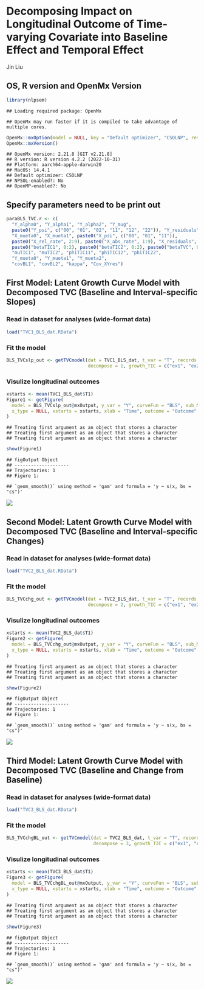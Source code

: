 Decomposing Impact on Longitudinal Outcome of Time-varying Covariate
into Baseline Effect and Temporal Effect
================
Jin Liu

## OS, R version and OpenMx Version

``` r
library(nlpsem)
```

    ## Loading required package: OpenMx

    ## OpenMx may run faster if it is compiled to take advantage of multiple cores.

``` r
OpenMx::mxOption(model = NULL, key = "Default optimizer", "CSOLNP", reset = FALSE)
OpenMx::mxVersion()
```

    ## OpenMx version: 2.21.8 [GIT v2.21.8]
    ## R version: R version 4.2.2 (2022-10-31)
    ## Platform: aarch64-apple-darwin20 
    ## MacOS: 14.4.1
    ## Default optimizer: CSOLNP
    ## NPSOL-enabled?: No
    ## OpenMP-enabled?: No

## Specify parameters need to be print out

``` r
paraBLS_TVC.r <- c(
  "Y_alpha0", "Y_alpha1", "Y_alpha2", "Y_mug",
  paste0("Y_psi", c("00", "01", "02", "11", "12", "22")), "Y_residuals",
  "X_mueta0", "X_mueta1", paste0("X_psi", c("00", "01", "11")), 
  paste0("X_rel_rate", 2:9), paste0("X_abs_rate", 1:9), "X_residuals",
  paste0("betaTIC1", 0:2), paste0("betaTIC2", 0:2), paste0("betaTVC", 0:2),
  "muTIC1", "muTIC2", "phiTIC11", "phiTIC12", "phiTIC22",
  "Y_mueta0", "Y_mueta1", "Y_mueta2", 
  "covBL1", "covBL2", "kappa", "Cov_XYres")
```

## First Model: Latent Growth Curve Model with Decomposed TVC (Baseline and Interval-specific Slopes)

### Read in dataset for analyses (wide-format data)

``` r
load("TVC1_BLS_dat.RData")
```

### Fit the model

``` r
BLS_TVCslp_out <- getTVCmodel(dat = TVC1_BLS_dat, t_var = "T", records = 1:10, y_var = "Y", curveFun = "BLS", intrinsic = FALSE, y_model = "LGCM", TVC = "TVC",
                              decompose = 1, growth_TIC = c("ex1", "ex2"), res_scale = c(0.25, 0.25), res_cor = 0.3, tries = 10, paramOut = TRUE, names = "paraBLS_TVC.r")
```

### Visulize longitudinal outcomes

``` r
xstarts <- mean(TVC1_BLS_dat$T1)
Figure1 <- getFigure(
  model = BLS_TVCslp_out@mxOutput, y_var = "Y", curveFun = "BLS", sub_Model = "TVC", y_model = "LGCM", t_var = "T", records = 1:10, m_var = NULL, x_var = NULL,
  x_type = NULL, xstarts = xstarts, xlab = "Time", outcome = "Outcome"
)
```

    ## Treating first argument as an object that stores a character
    ## Treating first argument as an object that stores a character
    ## Treating first argument as an object that stores a character

``` r
show(Figure1)
```

    ## figOutput Object
    ## --------------------
    ## Trajectories: 1 
    ## Figure 1:

    ## `geom_smooth()` using method = 'gam' and formula = 'y ~ s(x, bs = "cs")'

![](OpenMx_demo9_files/figure-gfm/unnamed-chunk-5-1.png)<!-- -->

## Second Model: Latent Growth Curve Model with Decomposed TVC (Baseline and Interval-specific Changes)

### Read in dataset for analyses (wide-format data)

``` r
load("TVC2_BLS_dat.RData")
```

### Fit the model

``` r
BLS_TVCchg_out <- getTVCmodel(dat = TVC2_BLS_dat, t_var = "T", records = 1:10, y_var = "Y", curveFun = "BLS", intrinsic = FALSE, y_model = "LGCM", TVC = "TVC",
                              decompose = 2, growth_TIC = c("ex1", "ex2"), res_scale = c(0.25, 0.25), res_cor = 0.3, tries = 10, paramOut = TRUE, names = "paraBLS_TVC.r")
```

### Visulize longitudinal outcomes

``` r
xstarts <- mean(TVC2_BLS_dat$T1)
Figure2 <- getFigure(
  model = BLS_TVCchg_out@mxOutput, y_var = "Y", curveFun = "BLS", sub_Model = "TVC", y_model = "LGCM", t_var = "T", records = 1:10, m_var = NULL, x_var = NULL,
  x_type = NULL, xstarts = xstarts, xlab = "Time", outcome = "Outcome"
)
```

    ## Treating first argument as an object that stores a character
    ## Treating first argument as an object that stores a character
    ## Treating first argument as an object that stores a character

``` r
show(Figure2)
```

    ## figOutput Object
    ## --------------------
    ## Trajectories: 1 
    ## Figure 1:

    ## `geom_smooth()` using method = 'gam' and formula = 'y ~ s(x, bs = "cs")'

![](OpenMx_demo9_files/figure-gfm/unnamed-chunk-8-1.png)<!-- -->

## Third Model: Latent Growth Curve Model with Decomposed TVC (Baseline and Change from Baseline)

### Read in dataset for analyses (wide-format data)

``` r
load("TVC3_BLS_dat.RData")
```

### Fit the model

``` r
BLS_TVCchgBL_out <- getTVCmodel(dat = TVC2_BLS_dat, t_var = "T", records = 1:10, y_var = "Y", curveFun = "BLS", intrinsic = FALSE, y_model = "LGCM", TVC = "TVC",
                                decompose = 3, growth_TIC = c("ex1", "ex2"), res_scale = c(0.25, 0.25), res_cor = 0.3, tries = 10, paramOut = TRUE, names = "paraBLS_TVC.r")
```

### Visulize longitudinal outcomes

``` r
xstarts <- mean(TVC3_BLS_dat$T1)
Figure3 <- getFigure(
  model = BLS_TVCchgBL_out@mxOutput, y_var = "Y", curveFun = "BLS", sub_Model = "TVC", y_model = "LGCM", t_var = "T", records = 1:10, m_var = NULL, x_var = NULL,
  x_type = NULL, xstarts = xstarts, xlab = "Time", outcome = "Outcome"
)
```

    ## Treating first argument as an object that stores a character
    ## Treating first argument as an object that stores a character
    ## Treating first argument as an object that stores a character

``` r
show(Figure3)
```

    ## figOutput Object
    ## --------------------
    ## Trajectories: 1 
    ## Figure 1:

    ## `geom_smooth()` using method = 'gam' and formula = 'y ~ s(x, bs = "cs")'

![](OpenMx_demo9_files/figure-gfm/unnamed-chunk-11-1.png)<!-- -->
